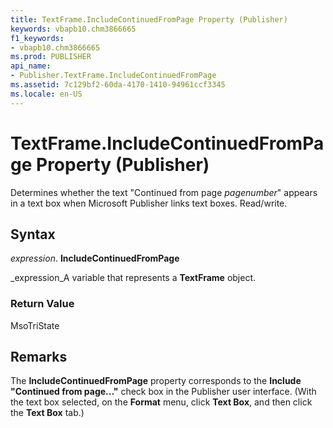 ```yaml
---
title: TextFrame.IncludeContinuedFromPage Property (Publisher)
keywords: vbapb10.chm3866665
f1_keywords:
- vbapb10.chm3866665
ms.prod: PUBLISHER
api_name:
- Publisher.TextFrame.IncludeContinuedFromPage
ms.assetid: 7c129bf2-60da-4170-1410-94961ccf3345
ms.locale: en-US
---
```



# TextFrame.IncludeContinuedFromPage Property (Publisher)

Determines whether the text "Continued from page  _pagenumber_" appears in a text box when Microsoft Publisher links text boxes. Read/write.


## Syntax

 _expression_. **IncludeContinuedFromPage**

 _expression_A variable that represents a  **TextFrame** object.


### Return Value

MsoTriState


## Remarks

The  **IncludeContinuedFromPage** property corresponds to the **Include "Continued from page..."** check box in the Publisher user interface. (With the text box selected, on the **Format** menu, click **Text Box**, and then click the  **Text Box** tab.)


